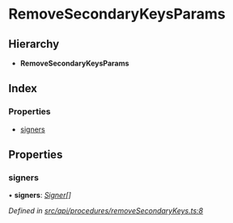 # RemoveSecondaryKeysParams

## Hierarchy

* **RemoveSecondaryKeysParams**

## Index

### Properties

* [signers](removesecondarykeysparams.md#signers)

## Properties

### signers

• **signers**: [_Signer_](../globals.md#signer)_\[\]_

_Defined in_ [_src/api/procedures/removeSecondaryKeys.ts:8_](https://github.com/PolymathNetwork/polymesh-sdk/blob/5b409784/src/api/procedures/removeSecondaryKeys.ts#L8)

